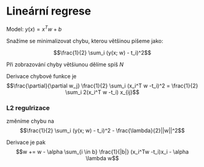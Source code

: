 # Lineární regrese

Model: $y(x) = x^T w + b$

Snažíme se minimalizovat chybu, kterou většinou píšeme jako:

$$\frac{1}{2} \sum_i (y(x; w) - t_i)^2$$

Při zobrazování chyby většiunou dělíme spíš $N$

Derivace chybové funkce je
$$\frac{\partial}{\partial w_j} \frac{1}{2} \sum_i (x_i^T w -t_i)^2 = \frac{1}{2} \sum_i 2(x_i^T w -t_i) x_{ij}$$


### L2 regulrizace

změníme chybu na
$$\frac{1}{2} \sum_i (y(x; w) - t_i)^2 - \frac{\lambda}{2}||w||^2$$

Derivace je pak
$$w += w - \alpha \sum_{i \in b} \frac{1}{|b|} (x_i^Tw -t_i)x_i - \alpha \lambda w$$

